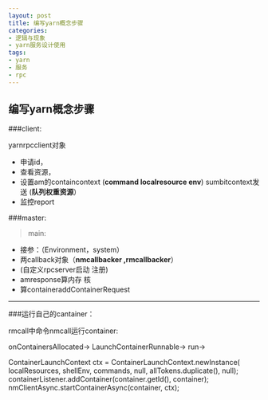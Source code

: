 ```yaml
---
layout: post
title: 编写yarn概念步骤
categories:
- 逻辑与现象
- yarn服务设计使用
tags:
- yarn
- 服务
- rpc
---
```



编写yarn概念步骤
--------------

###client:

yarnrpcclient对象

- 申请id，
- 查看资源，
- 设置am的containcontext
   (**command localresource env**)
   sumbitcontext发送 
   (**队列权重资源**）
- 监控report


###master:

> main:
> 
- 接参：（Environment，system）
- 两callback对象（**nmcallbacker ,rmcallbacker**）
- (自定义rpcserver启动 注册)
- amresponse算内存 核
- 算containeraddContainerRequest

--------------
###运行自己的cantainer：

   rmcall中命令nmcall运行container:

onContainersAllocated->
LaunchContainerRunnable->
run->
> 
ContainerLaunchContext ctx 
= ContainerLaunchContext.newInstance(
              localResources, shellEnv, commands, null, allTokens.duplicate(), null);
      containerListener.addContainer(container.getId(), container);
      nmClientAsync.startContainerAsync(container, ctx);



